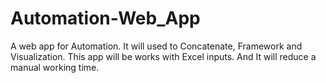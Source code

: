# Automation-Web_App
A web app for Automation. It will used to Concatenate, Framework and Visualization. This app will be works with Excel inputs. And It will reduce a manual working time.
